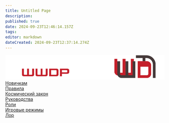```yaml
---
title: Untitled Page
description: 
published: true
date: 2024-09-23T12:46:14.157Z
tags: 
editor: markdown
dateCreated: 2024-09-23T12:37:14.274Z
---
```


<link rel="stylesheet" href="https://cdnjs.cloudflare.com/ajax/libs/font-awesome/6.6.0/css/all.min.css" />

<div class="bg-img"></div>
    <div class="content">
  <img src="/main_page_icons/wwdpwikilogo228.png" alt="logo" class="logo">
  <div class="hr"></div>
  <div class="button"><a href="">Новичкам</a></div>
  <div class="button"><a href="">Правила</a></div>
  <div class="button"><a href="">Космический закон</a></div>
  <div class="button"><a href="">Руководства</a></div>
  <div class="hr"></div>
  <div class="button"><a href="">Роли</a></div>
  <div class="button"><a href="">Игровые режимы</a></div>
  <div class="button"><a href="">Лор</a></div>
</div>
    <div class="links">
  <div class="link"><a href="https://wwdp.ee"><i class="fas fa-globe"></i></a></div>
  <div class="link"><a href="https://discord.gg/Ea2FP33H"><i class="fab fa-discord"></i></a></div>
  <div class="link"><a href="https://github.com/WWhiteDreamProject/wwdpublic"><i class="fab fa-github"></i></a></div>
</div>
